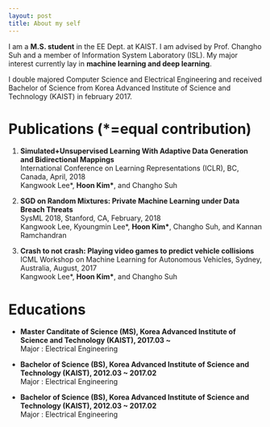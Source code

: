 ```yaml
---
layout: post
title: About my self
---
```


I am a **M.S. student** in the EE Dept. at KAIST. I am advised by Prof. Changho Suh and a member of Information System Laboratory (ISL). My major interest currently lay in **machine learning and deep learning**.

I double majored Computer Science and Electrical Engineering and received Bachelor of Science from Korea Advanced Institute of Science and Technology (KAIST) in february 2017. 

# Publications (*=equal contribution)

1. **Simulated+Unsupervised Learning With Adaptive Data Generation and Bidirectional Mappings**  
   International Conference on Learning Representations (ICLR), BC, Canada, April, 2018  
   Kangwook Lee*, __Hoon Kim*__, and Changho Suh  
   
2. **SGD on Random Mixtures: Private Machine Learning under Data Breach Threats**  
   SysML 2018, Stanford, CA, February, 2018  
   Kangwook Lee, Kyoungmin Lee*, __Hoon Kim*__, Changho Suh, and Kannan Ramchandran  
   
3. **Crash to not crash: Playing video games to predict vehicle collisions**  
   ICML Workshop on Machine Learning for Autonomous Vehicles, Sydney, Australia, August, 2017  
   Kangwook Lee*, __Hoon Kim*__, and Changho Suh  
   

# Educations

- **Master Canditate of Science (MS), Korea Advanced Institute of Science and Technology (KAIST), 2017.03 ~**  
   Major : Electrical Engineering 
   
- **Bachelor of Science (BS), Korea Advanced Institute of Science and Technology (KAIST), 2012.03 ~ 2017.02**  
   Major : Electrical Engineering 

- **Bachelor of Science (BS), Korea Advanced Institute of Science and Technology (KAIST), 2012.03 ~ 2017.02**  
   Major : Electrical Engineering 
